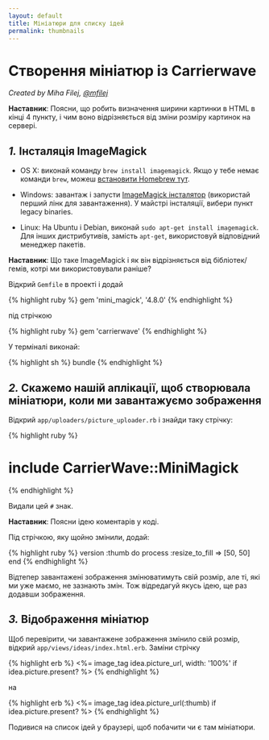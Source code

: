 ```yaml
---
layout: default
title: Мініатюри для списку ідей
permalink: thumbnails
---
```


# Створення мініатюр із Carrierwave

*Created by Miha Filej, [@mfilej](https://twitter.com/mfilej)*

__Наставник__: Поясни, що робить визначення ширини картинки в HTML в кінці 4 пункту,
і чим воно відрізняється від зміни розміру картинок на сервері.

## *1.* Інсталяція ImageMagick

* OS X: виконай команду `brew install imagemagick`. Якщо у тебе немає команди `brew`, можеш [встановити Homebrew тут][in-homebrew].
* Windows: завантаж і запусти [ImageMagick інсталятор][im-win] (використай перший лінк для завантаження).
У майстрі інсталяції, вибери пункт legacy binaries.
* Linux: На Ubuntu і Debian, виконай `sudo apt-get install imagemagick`.
Для інших дистрибутивів, замість `apt-get`, використовуй відповідний менеджер пакетів.

  [im-win]: http://www.imagemagick.org/script/download.php#windows
  [in-homebrew]: http://mxcl.github.io/homebrew/
  [in-homebrew]: https://brew.sh/

__Наставник__: Що таке ImageMagick і як він відрізняється від бібліотек/гемів, котрі ми використовували раніше?

Відкрий `Gemfile` в проекті і додай

{% highlight ruby %}
gem 'mini_magick', '4.8.0'
{% endhighlight %}

під стрічкою

{% highlight ruby %}
gem 'carrierwave'
{% endhighlight %}

У терміналі виконай:

{% highlight sh %}
bundle
{% endhighlight %}

## *2.* Скажемо нашій аплікації, щоб створювала мініатюри, коли ми завантажуємо зображення

Відкрий `app/uploaders/picture_uploader.rb` і знайди таку стрічку:

{% highlight ruby %}
  # include CarrierWave::MiniMagick
{% endhighlight %}

Видали цей `#` знак.

__Наставник__: Поясни ідею коментарів у коді.

Під стрічкою, яку щойно змінили, додай:

{% highlight ruby %}
version :thumb do
  process :resize_to_fill => [50, 50]
end
{% endhighlight %}

Відтепер завантажені зображення змінюватимуть свій розмір, але ті, які ми уже маємо,
не зазнають змін.
Тож відредагуй якусь ідею, ще раз додавши зображення.

## *3.* Відображення мініатюр

Щоб перевірити, чи завантажене зображення змінило свій розмір, відкрий
`app/views/ideas/index.html.erb`. Заміни стрічку

{% highlight erb %}
<%= image_tag idea.picture_url, width: '100%' if idea.picture.present? %>
{% endhighlight %}

на

{% highlight erb %}
<%= image_tag idea.picture_url(:thumb) if idea.picture.present? %>
{% endhighlight %}

Подивися на список ідей у браузері, щоб побачити чи є там мініатюри.
